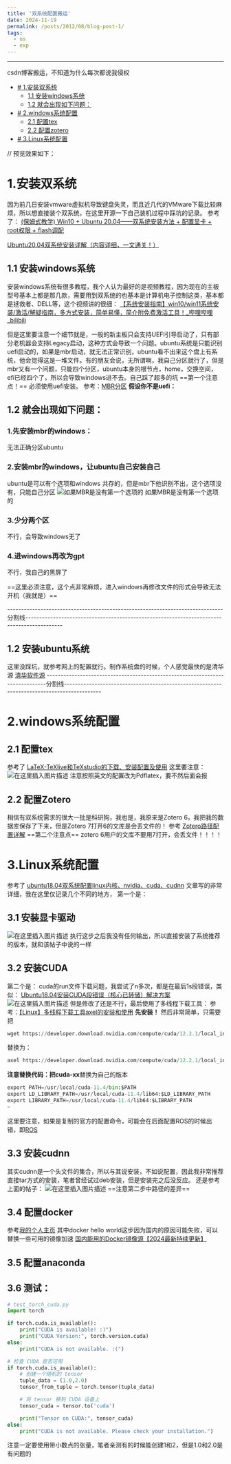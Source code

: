 ```yaml
---
title: '双系统配置搬运'
date: 2024-11-19
permalink: /posts/2012/08/blog-post-1/
tags:
  - os
  - exp
---
```

------


csdn博客搬运，不知道为什么每次都说我侵权
 
* [# 1.安装双系统](#1.安装双系统)
  * [1.1 安装windows系统](##1.1安装windows系统)
  * [1.2 就会出现如下问题：](##1.2就会出现如下问题：)
* [# 2.windows系统配置](#2.windows系统配置)
    * [2.1 配置tex](##2.1配置tex)
    * [2.2 配置zotero](##2.2配置zotero)
* [# 3.Linux系统配置](#3.Linux系统配置)
 
// 预览效果如下：
# 1.安装双系统
因为前几日安装vmware虚拟机导致键盘失灵，而且近几代的VMware下载比较麻烦，所以想直接装个双系统，在这里开源一下自己装机过程中踩坑的记录。
参考了：
[(保姆式教学) Win10 + Ubuntu 20.04——双系统安装方法 + 配置显卡 + root权限 + flash调配](https://blog.csdn.net/codeHonghu/article/details/111940656)

[Ubuntu20.04双系统安装详解（内容详细，一文通关！）](https://blog.csdn.net/wyr1849089774/article/details/133387874)
## 1.1 安装windows系统
安装windows系统有很多教程，我个人认为最好的是视频教程，因为现在的主板型号基本上都是那几款，需要用到双系统的也基本是计算机电子控制这类，基本都是拯救者、DELL等，这个视频讲的很细：
[【系统安装指南】win10/win11系统安装/激活/解疑指南，多方式安装，简单易懂，简介附免费激活工具！_哔哩哔哩_bilibili](https://www.bilibili.com/video/BV1tX4qejESM/?spm_id_from=333.999.0.0)

但是这里要注意一个细节就是，一般的新主板只会支持UEFI引导启动了，只有部分老机器会支持Legacy启动，这种方式会导致一个问题。ubuntu系统是只能识别uefi启动的，如果是mbr启动，就无法正常识别，ubuntu看不出来这个盘上有系统，他会觉得这是一堆文件。有的朋友会说，无所谓啊，我自己分区就行了，但是mbr又有一个问题，只能四个分区，ubuntu本身的根节点，home，交换空间，efi已经四个了，所以会导致windows进不去。自己踩了超多的坑
==第一个注意点！==
必须使用uefi安装。
参考：[MBR分区](https://blog.csdn.net/White_Idiot/article/details/80088115)
**假设你不是uefi：**
## 1.2 就会出现如下问题：
### 1.先安装mbr的windows：
无法正确分区ubuntu
### 2.安装mbr的windows，让ubuntu自己安装自己
ubuntu是可以有个选项和windows 共存的，但是mbr下他识别不出，这个选项没有，只能自己分区
![如果MBR是没有第一个选项的](https://i-blog.csdnimg.cn/direct/648af05301c14b7e923e76138e05c74a.png)
如果MBR是没有第一个选项的
### 3.少分两个区
不行，会导致windows无了
### 4.进windows再改为gpt
不行，我自己的黑屏了


==这里必须注意，这个点非常麻烦，进入windows再修改文件的形式会导致无法开机（我就是）==

------------------------------------------------------------------------------分割线-------------------------------------------------------------------------------------------
## 1.2 安装ubuntu系统
这里没踩坑，就参考网上的配置就行。制作系统盘的时候，个人感觉最快的是清华源
[清华软件源](https://mirrors.tuna.tsinghua.edu.cn/)
------------------------------------------------------------------------------分割线-------------------------------------------------------------------------------------------
# 2.windows系统配置
## 2.1 配置tex
参考了 [LaTeX-TeXlive和TeXstudio的下载、安装配置及使用](https://zhuanlan.zhihu.com/p/138586028)
这里要注意：
![在这里插入图片描述](https://i-blog.csdnimg.cn/direct/88b0de7fa62342b2a81a991e0a41dc12.png)
注意按照英文的配置改为Pdflatex，要不然后面会报
## 2.2 配置Zotero
相信有双系统需求的很大一批是科研狗，我也是，我原来是Zotero 6，我把我的数据库保存了下来，但是Zotero 7打开6的文库是会丢文件的！
参考 [Zotero路径配置详解](https://blog.csdn.net/tortorish/article/details/128987916)
==第二个注意点==
zotero 6用户的文库不要用7打开，会丢文件！！！！
# 3.Linux系统配置
参考了 
[ubuntu18.04双系统配置linux内核、nvidia、cuda、cudnn](https://blog.csdn.net/hxyzs/article/details/131972659?spm=1001.2014.3001.5502)
文章写的非常详细，我在这里仅记录几个不同的地方，
第一个是：
## 3.1 安装显卡驱动
![在这里插入图片描述](https://i-blog.csdnimg.cn/direct/06f06cc45afe485da691879fd7061af0.png)
执行这步之后我没有任何输出，所以直接安装了系统推荐的版本，就和该帖子中说的一样

## 3.2 安装CUDA
第二个是：
cuda的run文件下载问题，我尝试了n多次，都是在最后1s段错误，类似：
[Ubuntu18.04安装CUDA段错误（核心已转储）解决方案](https://blog.csdn.net/m0_57448978/article/details/130239746)
![在这里插入图片描述](https://i-blog.csdnimg.cn/direct/30579857522f40c0aeb48282253d1f9d.png)
但是修改了还是不行，最后使用了多线程下载工具：
参考：[【Linux】多线程下载工具axel的安装和使用](https://blog.csdn.net/ARPOSPF/article/details/112163281)
**先安装！** 然后非常简单，只需要把
```python
wget https://developer.download.nvidia.com/compute/cuda/12.2.1/local_installers/cuda_12.2.1_535.86.10_linux.run
```
替换为：
```python
axel https://developer.download.nvidia.com/compute/cuda/12.2.1/local_installers/cuda_12.2.1_535.86.10_linux.run
```
**注意替换代码：把cuda-xx**替换为自己的版本
```python
export PATH=/usr/local/cuda-11.4/bin:$PATH
export LD_LIBRARY_PATH=/usr/local/cuda-11.4/lib64:$LD_LIBRARY_PATH          
export LIBRARY_PATH=/usr/local/cuda-11.4/lib64:$LIBRARY_PATH
~                                                                
```
这里要注意，如果是复制的官方的配置命令，可能会在后面配置ROS的时候出错，即[ROS](https://blog.csdn.net/weixin_43077628/article/details/114969790)
## 3.3 安装cudnn
其实cudnn是一个头文件的集合，所以与其说安装，不如说配置，因此我非常推荐直接tar方式的安装，笔者曾经试过deb安装，但是安装完之后没反应。
还是参考上面的帖子：
![在这里插入图片描述](https://i-blog.csdnimg.cn/direct/1c46bf9300aa48d180e2006a75aaadb6.png)
==注意第二步中路径的差异==

## 3.4 配置docker
参考[我的个人主页](https://haozechang.github.io//posts/2024/05/blog-post-5/)
其中docker hello world这步因为国内的原因可能失败，可以替换一些可用的镜像加速
[国内能用的Docker镜像源【2024最新持续更新】](https://blog.csdn.net/u014390502/article/details/143472743)

## 3.5 配置anaconda

## 3.6 测试：
```python
# test_torch_cuda.py
import torch

if torch.cuda.is_available():
    print("CUDA is available! :)")
    print("CUDA Version:", torch.version.cuda)
else:
    print("CUDA is not available. :(")

# 检查 CUDA 是否可用
if torch.cuda.is_available():
    # 创建一个随机的 tensor
	tuple_data = (1.0,2.0)
	tensor_from_tuple = torch.tensor(tuple_data)

    # 将 tensor 移到 CUDA 设备上
    tensor_cuda = tensor.to('cuda')

    print("Tensor on CUDA:", tensor_cuda)
else:
    print("CUDA is not available. Please check your installation.")
```
注意一定要使用带小数点的张量，笔者亲测有的时候能创建1和2，但是1.0和2.0是有问题的